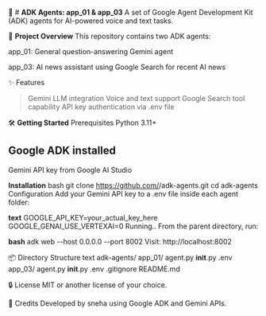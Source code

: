 🚀 # **ADK Agents: app_01 & app_03**
A set of Google Agent Development Kit (ADK) agents for AI-powered voice and text tasks.

📝 **Project Overview**
This repository contains two ADK agents:

app_01: General question-answering Gemini agent

app_03: AI news assistant using Google Search for recent AI news

✨ Features
> Gemini LLM integration
> Voice and text support
> Google Search tool capability
> API key authentication via .env file

🛠️ **Getting Started**
Prerequisites
Python 3.11+

## **Google ADK installed**

Gemini API key from Google AI Studio

**Installation**
bash
git clone https://github.com/<yourusername>/adk-agents.git
cd adk-agents
Configuration
Add your Gemini API key to a .env file inside each agent folder:

**text**
GOOGLE_API_KEY=your_actual_key_here
GOOGLE_GENAI_USE_VERTEXAI=0
Running..
From the parent directory, run:

**bash**
adk web --host 0.0.0.0 --port 8002
Visit: http://localhost:8002

📦 Directory Structure
text
adk-agents/
  app_01/
    agent.py
    __init__.py
    .env
  app_03/
    agent.py
    __init__.py
    .env
  .gitignore
  README.md
  
🔒 License
MIT or another license of your choice.

🤝 Credits
Developed by sneha using Google ADK and Gemini APIs.

